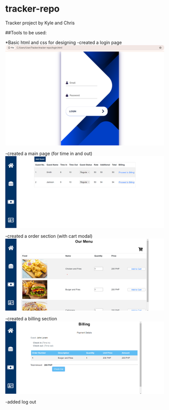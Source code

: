 # tracker-repo

Tracker project by Kyle and Chris

##Tools to be used:

*Basic html and css for designing
-created a login page 
![alt text](image.png)

-created a main page (for time in and out)
![alt text](image-1.png)

-created a order section (with cart modal)
![alt text](image-2.png)

-created a billing section
![alt text](image-3.png)

-added log out